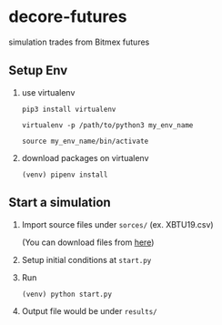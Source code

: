 # decore-futures
simulation trades from Bitmex futures

## Setup Env
1. use virtualenv
    ```
    pip3 install virtualenv
    
    virtualenv -p /path/to/python3 my_env_name
    
    source my_env_name/bin/activate
    
    ```
1. download packages on virtualenv
    ```
    (venv) pipenv install
    ```

## Start a simulation
1. Import source files under `sorces/` (ex. XBTU19.csv)

    (You can download files from [here](https://console.cloud.google.com/storage/browser/decore-futures/trades?authuser=1&hl=zh-TW&organizationId=1053220464045&project=decore-gpd-btc-test))
1. Setup initial conditions at `start.py`
1.  Run
    ```
    (venv) python start.py
    ```
1. Output file would be under `results/`
